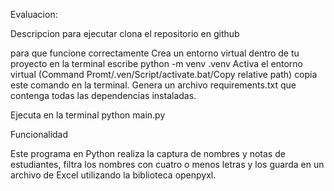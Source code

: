 Evaluacion:

Descripcion para ejecutar
clona el repositorio en github

para que funcione correctamente Crea un entorno virtual dentro de tu proyecto en la terminal escribe
python -m venv .venv
Activa el entorno virtual (Command Promt/.ven/Script/activate.bat/Copy relative path) copia este comando en la terminal.
Genera un archivo requirements.txt que contenga todas las dependencias instaladas.


Ejecuta en la terminal python main.py

Funcionalidad

Este programa en Python realiza la captura de nombres y notas de estudiantes, filtra los nombres con cuatro o menos letras y los guarda en un archivo de Excel utilizando la biblioteca openpyxl.



